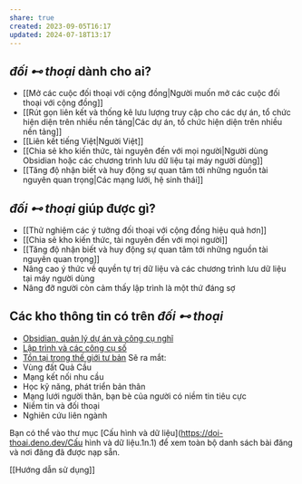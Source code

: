 ```yaml
---
share: true
created: 2023-09-05T16:17
updated: 2024-07-18T13:17
---
```

## *đối ⊷ thoại* dành cho ai?
- [[Mở các cuộc đối thoại với cộng đồng|Người muốn mở các cuộc đối thoại với cộng đồng]]
- [[Rút gọn liên kết và thống kê lưu lượng truy cập cho các dự án, tổ chức hiện diện trên nhiều nền tảng|Các dự án, tổ chức hiện diện trên nhiều nền tảng]]
- [[Liên kết tiếng Việt|Người Việt]]
- [[Chia sẻ kho kiến thức, tài nguyên đến với mọi người|Người dùng Obsidian hoặc các chương trình lưu dữ liệu tại máy người dùng]]
- [[Tăng độ nhận biết và huy động sự quan tâm tới những nguồn tài nguyên quan trọng|Các mạng lưới, hệ sinh thái]]

## *đối ⊷ thoại* giúp được gì?
- [[Thử nghiệm các ý tưởng đối thoại với cộng đồng hiệu quả hơn]]
- [[Chia sẻ kho kiến thức, tài nguyên đến với mọi người]]
- [[Tăng độ nhận biết và huy động sự quan tâm tới những nguồn tài nguyên quan trọng]]
- Nâng cao ý thức về quyền tự trị dữ liệu và các chương trình lưu dữ liệu tại máy người dùng
- Nâng đỡ người còn cảm thấy lập trình là một thứ đáng sợ

## Các kho thông tin có trên *đối ⊷ thoại*
- [Obsidian, quản lý dự án và công cụ nghĩ](https://obsidian.quảcầu.cc/?utm_source=W+Giới+thiệu+đối+⊷+thoại&utm_medium=Website&utm_campaign=&utm_content=&utm_term=)
- [Lập trình và các công cụ số](https://lậptrình.quảcầu.cc/?utm_source=W+Giới+thiệu+đối+⊷+thoại&utm_medium=Website&utm_campaign=&utm_content=&utm_term=)
- [Tồn tại trong thế giới tư bản](https://kiếmtiền.quảcầu.cc/?utm_source=W+Giới+thiệu+đối+⊷+thoại&utm_medium=Website&utm_campaign=&utm_content=&utm_term=)
Sẽ ra mắt:
- Vùng đất Quả Cầu
- Mạng kết nối nhu cầu
- Học kỹ năng, phát triển bản thân
- Mạng lưới người thân, bạn bè của người có niềm tin tiêu cực
- Niềm tin và đối thoại
- Nghiên cứu liên ngành

Bạn có thể vào thư mục [Cấu hình và dữ liệu](https://doi-thoai.deno.dev/Cấu hình và dữ liệu.1n.1) để xem toàn bộ danh sách bài đăng và nơi đăng đã được nạp sẵn.

[[Hướng dẫn sử dụng]]